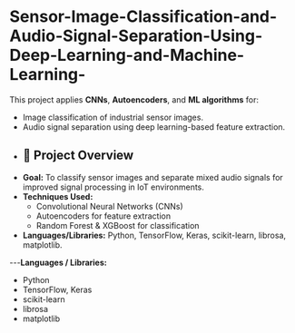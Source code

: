 # Sensor-Image-Classification-and-Audio-Signal-Separation-Using-Deep-Learning-and-Machine-Learning-
This project applies **CNNs**, **Autoencoders**, and **ML algorithms** for:
- Image classification of industrial sensor images.
- Audio signal separation using deep learning-based feature extraction.
- ## 🚀 Project Overview
- **Goal:** To classify sensor images and separate mixed audio signals for improved signal processing in IoT environments.
- **Techniques Used:**
  - Convolutional Neural Networks (CNNs)
  - Autoencoders for feature extraction
  - Random Forest & XGBoost for classification
- **Languages/Libraries:** Python, TensorFlow, Keras, scikit-learn, librosa, matplotlib.

---**Languages / Libraries:**
- Python  
- TensorFlow, Keras  
- scikit-learn  
- librosa  
- matplotlib  


